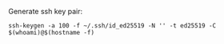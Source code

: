 
Generate ssh key pair:

    ssh-keygen -a 100 -f ~/.ssh/id_ed25519 -N '' -t ed25519 -C $(whoami)@$(hostname -f)
